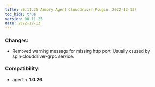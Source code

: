 ```yaml
---
title: v0.11.25 Armory Agent Clouddriver Plugin (2022-12-13)
toc_hide: true
version: 00.11.25
date: 2022-12-13
---
```


### Changes: 
* Removed warning message for missing http port. Usually caused by spin-clouddriver-grpc service.
### Compatibility:
* agent < **1.0.26**. 

